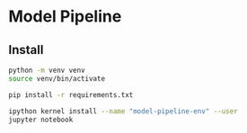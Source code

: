 # Model Pipeline

## Install

```bash
python -m venv venv
source venv/bin/activate

pip install -r requirements.txt

ipython kernel install --name "model-pipeline-env" --user
jupyter notebook
```
